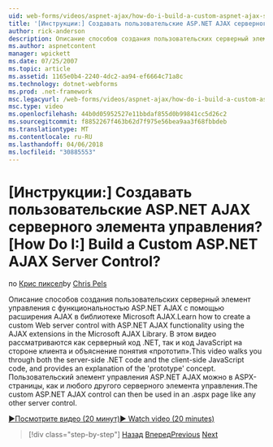 ```yaml
---
uid: web-forms/videos/aspnet-ajax/how-do-i-build-a-custom-aspnet-ajax-server-control
title: '[Инструкции:] Создавать пользовательские ASP.NET AJAX серверного элемента управления? | Документы Майкрософт'
author: rick-anderson
description: Описание способов создания пользовательских серверный элемент управления с функциональностью ASP.NET AJAX с помощью расширения AJAX в библиотеке Microsoft AJAX. Видео познакомит...
ms.author: aspnetcontent
manager: wpickett
ms.date: 07/25/2007
ms.topic: article
ms.assetid: 1165e0b4-2240-4dc2-aa94-ef6664c71a8c
ms.technology: dotnet-webforms
ms.prod: .net-framework
msc.legacyurl: /web-forms/videos/aspnet-ajax/how-do-i-build-a-custom-aspnet-ajax-server-control
msc.type: video
ms.openlocfilehash: 44b0d05952527e11bbdaf855d0b99841cc5d26c2
ms.sourcegitcommit: f8852267f463b62d7f975e56bea9aa3f68fbbdeb
ms.translationtype: MT
ms.contentlocale: ru-RU
ms.lasthandoff: 04/06/2018
ms.locfileid: "30885553"
---
```

<a name="how-do-i-build-a-custom-aspnet-ajax-server-control"></a><span data-ttu-id="0d38f-105">[Инструкции:] Создавать пользовательские ASP.NET AJAX серверного элемента управления?</span><span class="sxs-lookup"><span data-stu-id="0d38f-105">[How Do I:] Build a Custom ASP.NET AJAX Server Control?</span></span>
====================
<span data-ttu-id="0d38f-106">по [Крис пиксел](https://twitter.com/chrispels)</span><span class="sxs-lookup"><span data-stu-id="0d38f-106">by [Chris Pels](https://twitter.com/chrispels)</span></span>

<span data-ttu-id="0d38f-107">Описание способов создания пользовательских серверный элемент управления с функциональностью ASP.NET AJAX с помощью расширения AJAX в библиотеке Microsoft AJAX.</span><span class="sxs-lookup"><span data-stu-id="0d38f-107">Learn how to create a custom Web server control with ASP.NET AJAX functionality using the AJAX extensions in the Microsoft AJAX Library.</span></span> <span data-ttu-id="0d38f-108">В этом видео рассматриваются как серверный код .NET, так и код JavaScript на стороне клиента и объяснение понятия «прототип».</span><span class="sxs-lookup"><span data-stu-id="0d38f-108">This video walks you through both the server-side .NET code and the client-side JavaScript code, and provides an explanation of the 'prototype' concept.</span></span> <span data-ttu-id="0d38f-109">Пользовательский элемент управления ASP.NET AJAX можно в ASPX-страницы, как и любого другого серверного элемента управления.</span><span class="sxs-lookup"><span data-stu-id="0d38f-109">The custom ASP.NET AJAX control can then be used in an .aspx page like any other server control.</span></span>

[<span data-ttu-id="0d38f-110">&#9654;Посмотрите видео (20 минут)</span><span class="sxs-lookup"><span data-stu-id="0d38f-110">&#9654; Watch video (20 minutes)</span></span>](https://channel9.msdn.com/Blogs/ASP-NET-Site-Videos/how-do-i-build-a-custom-aspnet-ajax-server-control)

> [!div class="step-by-step"]
> <span data-ttu-id="0d38f-111">[Назад](how-do-i-debug-aspnet-ajax-applications-using-visual-studio-2005.md)
> [Вперед](how-do-i-use-javascript-to-refresh-an-aspnet-ajax-updatepanel.md)</span><span class="sxs-lookup"><span data-stu-id="0d38f-111">[Previous](how-do-i-debug-aspnet-ajax-applications-using-visual-studio-2005.md)
[Next](how-do-i-use-javascript-to-refresh-an-aspnet-ajax-updatepanel.md)</span></span>
